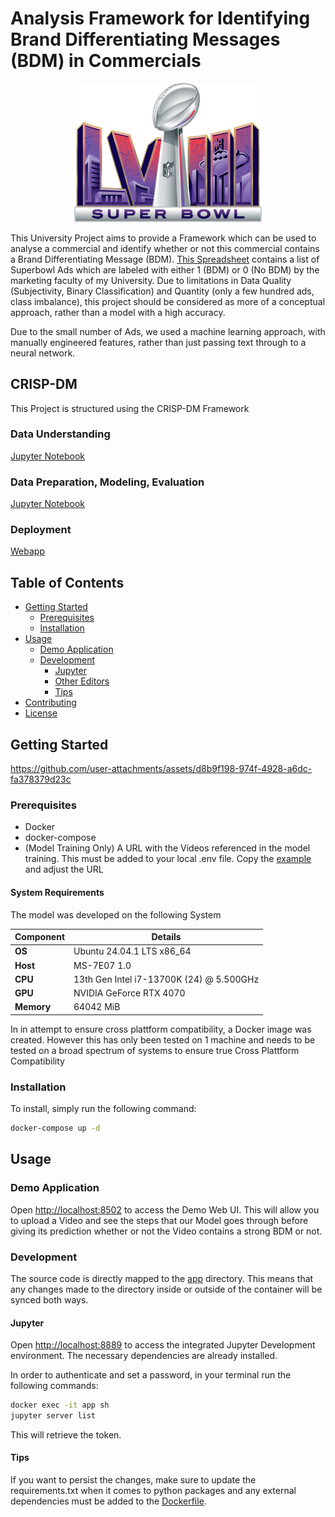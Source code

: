 # Analysis Framework for Identifying Brand Differentiating Messages (BDM) in Commercials

<div style="text-align: center;">
  <img src="./images/SuperBowl.png" alt="Super Bowl" width="300"/>
</div>

This University Project aims to provide a Framework which can be used to analyse a commercial and identify whether or not this commercial contains a Brand Differentiating Message (BDM). [This Spreadsheet](./app/BDM.xlsx) contains a list of Superbowl Ads which are labeled with either 1 (BDM) or 0 (No BDM) by the marketing faculty of my University. Due to limitations in Data Quality (Subjectivity, Binary Classification) and Quantity (only a few hundred ads, class imbalance), this project should be considered as more of a conceptual approach, rather than a model with a high accuracy.

Due to the small number of Ads, we used a machine learning approach, with manually engineered features, rather than just passing text through to a neural network.

## CRISP-DM

This Project is structured using the CRISP-DM Framework

### Data Understanding
[Jupyter Notebook](<./app/2 - Data Understanding.ipynb>)
### Data Preparation, Modeling, Evaluation
[Jupyter Notebook](<./app/3-5 Data Preparation, Modeling, Evaluation.ipynb>)
### Deployment
[Webapp](<./app/6 Deployment.py>)

## Table of Contents
- [Getting Started](#getting-started)
  - [Prerequisites](#prerequisites)
  - [Installation](#installation)
- [Usage](#usage)
  - [Demo Application](#demo-application)
  - [Development](#development)
    - [Jupyter](#jupyter)
    - [Other Editors](#other-editors)
    - [Tips](#tips)
- [Contributing](#contributing)
- [License](#license)

## Getting Started
https://github.com/user-attachments/assets/d8b9f198-974f-4928-a6dc-fa378379d23c

### Prerequisites
- Docker
- docker-compose
- (Model Training Only) A URL with the Videos referenced in the model training. This must be added to your local .env file. Copy the [example](./app/.env.example) and adjust the URL

#### System Requirements
The model was developed on the following System

| Component  | Details                          |
|------------|----------------------------------|
| **OS**     | Ubuntu 24.04.1 LTS x86_64       |
| **Host**   | MS-7E07 1.0                     |
| **CPU**    | 13th Gen Intel i7-13700K (24) @ 5.500GHz |
| **GPU**    | NVIDIA GeForce RTX 4070         |
| **Memory** | 64042 MiB                       |

In in attempt to ensure cross plattform compatibility, a Docker image was created. However this has only been tested on 1 machine and needs to be tested on a broad spectrum of systems to ensure true Cross Plattform Compatibility

### Installation
To install, simply run the following command:
```bash
docker-compose up -d
```

## Usage
### Demo Application
Open [http://localhost:8502](http://localhost:8502) to access the Demo Web UI. This will allow you to upload a Video and see the steps that our Model goes through before giving its prediction whether or not the Video contains a strong BDM or not.

### Development
The source code is directly mapped to the [app](./app/) directory. This means that any changes made to the directory inside or outside of the container will be synced both ways.

#### Jupyter 
Open [http://localhost:8889](http://localhost:8889) to access the integrated Jupyter Development environment. The necessary dependencies are already installed.

In order to authenticate and set a password, in your terminal run the following commands:

```bash
docker exec -it app sh
jupyter server list
```
This will retrieve the token.
#### Tips
If you want to persist the changes, make sure to update the requirements.txt when it comes to python packages and any external dependencies must be added to the [Dockerfile](./Dockerfile).